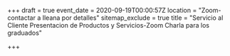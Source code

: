 +++
draft = true
event_date = 2020-09-19T00:00:57Z
location = "Zoom-contactar a Ileana por detalles"
sitemap_exclude = true
title = "Servicio al Cliente Presentacion de Productos y Servicios-Zoom Charla para los graduados"

+++
